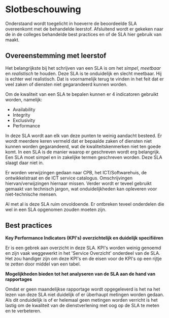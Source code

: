 # Slotbeschouwing

Onderstaand wordt toegelicht in hoeverre de beoordeelde SLA overeenkomt met de behandelde leerstof. Afsluitend wordt er gekeken naar de in de colleges behandelde best practices en of de SLA hier gebruik van maakt.

## Overeenstemming met leerstof

Het belangrijkste bij het schrijven van een SLA is om het _simpel_, _meetbaar_ en _realistisch_ te houden. Deze SLA is te onduidelijk en slecht meetbaar. Hij is echter wel realistisch. Dat is voornamelijk terug te vinden in het feit dat er veel zaken of diensten niet gegarandeerd kunnen worden.

Om de kwaliteit van een SLA te bepalen kunnen er 4 indicatoren gebruikt worden, namelijk:

- Availability
- Integrity
- Exclusivity
- Performance

In deze SLA wordt aan elk van deze punten te weinig aandacht besteed. Er wordt meerdere keren vermeld dat er bepaalde zaken of diensten niet kunnen worden gegarandeerd, wat de kwaliteitskenmerken niet ten goede komt. In een SLA is de manier waarop er geschreven wordt erg belangrijk. Een SLA moet simpel en in zakelijke termen geschreven worden. Deze SLA slaagt daar niet in.

Er worden verwijzingen gedaan naar CPB, het ICT/Softwarehuis, de ontwikkelstraat en de ICT service catalogus. Omschrijvingen hiervan/verwijzingen hiernaar missen. Verder wordt er teveel gebruikt gemaakt van technisch jargon, wat onduidelijkheden kan opleveren voor niet-technische mensen.

Al met al is deze SLA ruim onvoldoende. Er ontbreken teveel onderdelen die wel in een SLA opgenomen zouden moeten zijn.

## Best practices

__Key Performance Indicators (KPI's) overzichtelijk en duidelijk specifiëren__  

Er is een gebrek aan overzicht in deze SLA. KPI's worden weinig genoemd en zijn vaak weggewerkt in het 'Service Overzicht' onderdeel van de SLA. Het zou handiger zijn om deze KPI's en de eisen voor de KPI's op een rijtje te zetten door middel van een tabel.  
  
__Mogelijkheden bieden tot het analyseren van de SLA aan de hand van rapportages__  

Omdat er geen maandelijkse rapportage wordt opgegeleverd is het na het lezen van deze SLA niet duidelijk of er überhaupt metingen worden gedaan. Als dit onduidelijk is of er helemaal geen metingen worden verricht is het lastig om de kwaliteit van de dienstverlening met oog op de SLA te meten en te verbeteren.  

